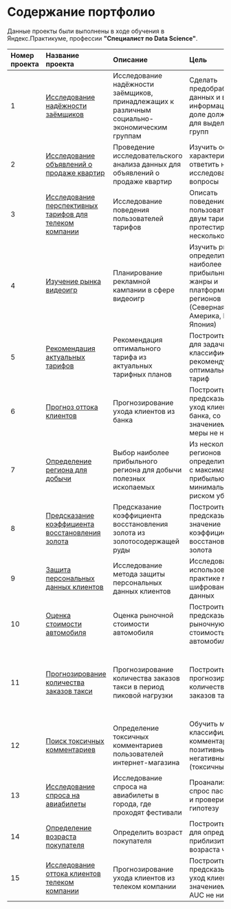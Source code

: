 # Содержание портфолио

Данные проекты были выполнены в ходе обучения в Яндекс.Практикуме, профессии **"Специалист по Data Science"**.

| Номер проекта | Название проекта | Описание | Цель | Используемые библиотеки |
| :---------------------- | :---------------------- | :---------------------- | :---------------------- | :---------------------- |
|1| [Исследование надёжности заёмщиков](01_clients_credit_rating) | Исследование надёжности заёмщиков, принадлежащих к различным социально-экономическим группам | Сделать предобработку данных и вывести информацию по доле должников для выделенных групп | *numpy*, *pandas*, *matplotlib*, *pymystem3*, *collections*|
|2| [Исследование объявлений о продаже квартир](02_sales_apartments_spb)| Проведение исследовательского анализа данных для объявлений о продаже квартир | Изучить основные характеристики и ответить на исследовательские вопросы | *numpy*, *pandas*, *matplotlib* |
|3| [Исследование перспективных тарифов для телеком компании](03_mobile_plan_research) | Исследование поведения пользователей тарифов | Описать поведение пользователей по двум тарифам и протестировать несколько гипотез | *numpy*, *pandas*, *matplotlib*, *math*, *scipy*|
|4| [Изучение рынка видеоигр](04_game_industry_market)| Планирование рекламной кампании в сфере видеоигр | Изучить рынок и определить наиболее прибыльные жанры и платформы для регионов (Северная Америка, Европа, Япония) | *numpy*, *pandas*, *matplotlib*, *seaborn*, *collections*, *scipy* |
|5| [Рекомендация актуальных тарифов](05_mobile_operator_recommend) | Рекомендация оптимального тарифа из актуальных тарифных планов | Построить модель для задачи классификации, рекомендующую оптимальный тариф | *numpy*, *pandas*, *matplotlib*, *seaborn*, *sklearn* |
|6| [Прогноз оттока клиентов](06_bank_clients_churn)| Прогнозирование ухода клиентов из банка | Построить модель, предсказывающую уход клиента из банка, со значением F1-меры не ниже 0.59 | *numpy*, *pandas*, *matplotlib*, *seaborn*, *re*, *scipy*, *sklearn*, *lightgbm* |
|7| [Определение региона для добычи](07_geo_risk_assessment)| Выбор наиболее прибыльного региона для добычи полезных ископаемых | Из нескольких регионов определить регион с максимальной прибылью и минимальным риском убытка | *numpy*, *pandas*, *matplotlib*, *seaborn*, *scipy*, *sklearn* |
|8| [Предсказание коэффициента восстановления золота](08_gold_recovery_rate)|Предсказание коэффициента восстановления золота из золотосодержащей руды| Построить модель, предсказывающую значение коэффициента восстановления золота| *numpy*, *pandas*, *matplotlib*, *seaborn*, *itertools*, *sklearn*  |
|9| [Защита персональных данных клиентов](09_client_info_protection)| Исследование метода защиты персональных данных клиентов | Исследовать и использовать на практике метод шифрования данных | *numpy*, *pandas*, *matplotlib*, *sklearn* |
|10| [Оценка стоимости автомобиля](10_car_price_valuation)| Оценка рыночной стоимости автомобиля | Построить модель, предсказывающую рыночную стоимость автомобиля | *numpy*, *pandas*, *matplotlib*, *sklearn*, *catboost*, *lightgbm* |
|11| [Прогнозирование количества заказов такси](11_taxi_order_forecast)| Прогнозирование количества заказов такси в период пиковой нагрузки | Построить модель, прогнозирующую количество заказов такси | *numpy*, *pandas*, *matplotlib*, *datetime*, *holidays*, *fbprophet*, *statsmodels*, *sklearn*, *lightgbm* |
|12| [Поиск токсичных комментариев](12_toxic_comments_identification)| Определение токсичных комментариев пользователей интернет-магазина | Обучить модель классифицировать комментарии на позитивные и негативные (токсичные) | *numpy*, *pandas*, *re*, *tqdm*, *sklearn*, *lightgbm*, *textblob*, *gensim*, *nltk* |
|13| [Исследование спроса на авиабилеты](13_air_ticket_research) | Исследование спроса на авиабилеты в города, где проходят фестивали | Проанализировать спрос пассажиров и проверить гипотезу | *numpy*, *pandas*, *matplotlib*, *seaborn*, *pylab*, *scipy*, *statsmodels* |
|14| [Определение возраста покупателя](14_face_recognition_age) | Определить возраст покупателя | Построить модель для определения приблизительного возраста человека | *numpy*, *pandas*, *matplotlib*, *seaborn*, *tensorflow.keras* |
|15| [Исследование оттока клиентов телеком компании](15_telecom_customer_churn) | Прогнозирование ухода клиентов из телеком компании | Построить модель, предсказывающую уход клиента, со значением ROC-AUC не ниже 0.85 | *numpy*, *pandas*, *matplotlib*, *seaborn*, *tqdm*, *sklearn*, *lightgbm* |

